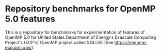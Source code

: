 # Repository benchmarks for OpenMP 5.0 features
This is a repository for benchmarks for experimentation of features of OpenMP 5.0 for United States Department of Energy's Exascale Computing Project's (ECP's) OpenMP project called SOLLVE (See https://openmp-ecp.ornl.gov/).
